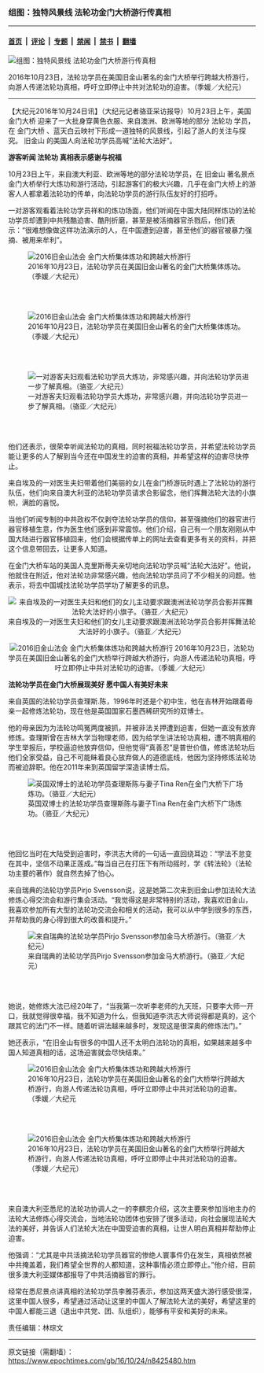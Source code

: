 ### 组图：独特风景线 法轮功金门大桥游行传真相

---

#### [首页](../../../..?n8425480) &nbsp;|&nbsp; [评论](../../../../../epoch-comment?n8425480) &nbsp;|&nbsp; [专题](../../../../../epoch-special?n8425480) &nbsp;|&nbsp; [禁闻](../../../../../epoch-news?n8425480) &nbsp;|&nbsp; [禁书](../../../../../books?n8425480) &nbsp;|&nbsp; [翻墙](https://github.com/gfw-breaker/nogfw/blob/master/README.md?n8425480)


<div><img alt="组图：独特风景线 法轮功金门大桥游行传真相" class="attachment-djy_600_400 size-djy_600_400 wp-post-image" src="https://i.epochtimes.com/assets/uploads/2016/10/161023185754815-600x400.jpg"/>
<div class="caption">
 <p>
  2016年10月23日，法轮功学员在美国旧金山著名的金门大桥举行跨越大桥游行，向游人传递法轮功真相，呼吁立即停止中共对法轮功的迫害。（季媛／大纪元）
 </p>
</div></div><hr/><div class="post_content" id="artbody" itemprop="articleBody">
 <!-- article content begin -->
 <p>
  【大纪元2016年10月24日讯】（大纪元记者骆亚采访报导）10月23日上午，美国
  <ok href="https://www.epochtimes.com/gb/tag/%E9%87%91%E9%97%A8%E5%A4%A7%E6%A1%A5.html">
   金门大桥
  </ok>
  迎来了一大批身穿黄色衣服、来自澳洲、欧洲等地的部分
  <ok href="https://www.epochtimes.com/gb/tag/%E6%B3%95%E8%BD%AE%E5%8A%9F.html">
   法轮功
  </ok>
  学员，在
  <ok href="https://www.epochtimes.com/gb/tag/%E9%87%91%E9%97%A8%E5%A4%A7%E6%A1%A5.html">
   金门大桥
  </ok>
  、蓝天白云映衬下形成一道独特的风景线，引起了游人的关注与探究。
  <ok href="https://www.epochtimes.com/gb/tag/%E6%97%A7%E9%87%91%E5%B1%B1.html">
   旧金山
  </ok>
  的美国人向法轮功学员高喊“法轮大法好”。
 </p>
 <p>
  <strong>
   游客听闻
   <ok href="https://www.epochtimes.com/gb/tag/%E6%B3%95%E8%BD%AE%E5%8A%9F.html">
    法轮功
   </ok>
   真相表示感谢与祝福
  </strong>
 </p>
 <p>
  10月23日上午，来自澳大利亚、欧洲等地的部分法轮功学员，在
  <ok href="https://www.epochtimes.com/gb/tag/%E6%97%A7%E9%87%91%E5%B1%B1.html">
   旧金山
  </ok>
  著名景点金门大桥举行大炼功和游行活动，引起游客们的极大兴趣，几乎在金门大桥上的游客人人都拿着法轮功的传单，向法轮功学员的游行队伍友好的打招呼。
 </p>
 <p>
  一对游客观看着法轮功学员祥和的炼功场面，他们听闻在中国大陆同样炼功的法轮功学员却遭到中共残酷迫害、酷刑折磨，甚至是被活摘器官杀戮后，他们表示：“很难想像做这样功法演示的人，在中国遭到迫害，甚至他们的器官被暴力强摘、被用来牟利”。
 </p>
 <figure aria-describedby="caption-attachment-8426434" class="wp-caption aligncenter" id="attachment_8426434" style="width: 450px">
  <ok href="https://i.epochtimes.com/assets/uploads/2016/10/161023185408815.jpg" target="_blank">
   <img alt="2016旧金山法会 金门大桥集体炼功和跨越大桥游行" class="wp-image-8426434 size-medium" src="https://i.epochtimes.com/assets/uploads/2016/10/161023185408815-450x300.jpg" title="2016旧金山法会 金门大桥集体炼功和跨越大桥游行"/>
  </ok>
  <br/><figcaption class="wp-caption-text" id="caption-attachment-8426434">
   2016年10月23日，法轮功学员在美国旧金山著名的金门大桥集体炼功。（季媛／大纪元）
  </figcaption><br/>
 </figure><br/>
 <figure aria-describedby="caption-attachment-8426432" class="wp-caption aligncenter" id="attachment_8426432" style="width: 450px">
  <ok href="https://i.epochtimes.com/assets/uploads/2016/10/161023185358815.jpg" target="_blank">
   <img alt="2016旧金山法会 金门大桥集体炼功和跨越大桥游行" class="wp-image-8426432 size-medium" src="https://i.epochtimes.com/assets/uploads/2016/10/161023185358815-450x300.jpg" title="2016旧金山法会 金门大桥集体炼功和跨越大桥游行"/>
  </ok>
  <br/><figcaption class="wp-caption-text" id="caption-attachment-8426432">
   2016年10月23日，法轮功学员在美国旧金山著名的金门大桥集体炼功。（季媛／大纪元）
  </figcaption><br/>
 </figure><br/>
 <figure aria-describedby="caption-attachment-8426047" class="wp-caption aligncenter" id="attachment_8426047" style="width: 451px">
  <ok href=" https://i.epochtimes.com/assets/uploads/2016/10/IMG_6219-300x200.jpg" rel="noreferrer noopener" target="_blank">
   <img alt="一对游客夫妇观看法轮功学员大炼功，非常感兴趣，并向法轮功学员进一步了解真相。（骆亚／大纪元）" class="wp-image-8426047" src="https://i.epochtimes.com/assets/uploads/2016/10/IMG_6219-300x200.jpg"/>
  </ok>
  <br/><figcaption class="wp-caption-text" id="caption-attachment-8426047">
   一对游客夫妇观看法轮功学员大炼功，非常感兴趣，并向法轮功学员进一步了解真相。（骆亚／大纪元）
  </figcaption><br/>
 </figure><br/>
 <p>
  他们还表示，很荣幸听闻法轮功的真相，同时祝福法轮功学员，并希望法轮功学员能让更多的人了解到当今还在中国发生的迫害的真相，并希望这样的迫害尽快停止。
 </p>
 <p>
  来自埃及的一对医生夫妇带着他们美丽的女儿在金门桥游玩时遇上了法轮功的游行队伍，他们向来自澳大利亚的法轮功学员请求合影留念，他们挥舞法轮大法的小旗帜，满脸的喜悦。
 </p>
 <p>
  当他们听闻专制的中共政权不仅剥夺法轮功学员的信仰，甚至强摘他们的器官进行器官移植生意，作为医生他们感到非常震惊。他们介绍，自己有一个朋友刚刚从中国大陆进行器官移植回来，他们会根据传单上的网址去查看更多有关的资料，并把这个信息带回去，让更多人知道。
 </p>
 <p>
  在金门大桥车站的美国人克里斯蒂夫亲切地向法轮功学员喊“法轮大法好”。他说，他就住在附近，他对法轮功非常感兴趣，他向法轮功学员问了不少相关的问题。他表示，将去中国城找法轮功学员学功了解更多的讯息。
 </p>
 <p style="text-align: center;">
  <img alt="来自埃及的一对医生夫妇和他们的女儿主动要求跟澳洲法轮功学员合影并挥舞法轮大法好的小旗子。（骆亚／大纪元）" class="wp-image-8426155 aligncenter" src="https://i.epochtimes.com/assets/uploads/2016/10/Screen-Shot-2016-10-23-at-10.21.52-PM-300x171.png"/>
  来自埃及的一对医生夫妇和他们的女儿主动要求跟澳洲法轮功学员合影并挥舞法轮大法好的小旗子。（骆亚／大纪元）
 </p>
 <p style="text-align: center;">
  <ok href="https://i.epochtimes.com/assets/uploads/2016/10/161023185736815.jpg">
   <img alt="2016旧金山法会 金门大桥集体炼功和跨越大桥游行" class="wp-image-8426424 size-medium aligncenter" src="https://i.epochtimes.com/assets/uploads/2016/10/161023185736815-450x301.jpg" title="2016旧金山法会 金门大桥集体炼功和跨越大桥游行"/>
  </ok>
  2016年10月23日，法轮功学员在美国旧金山著名的金门大桥举行跨越大桥游行，向游人传递法轮功真相，呼吁立即停止中共对法轮功的迫害。（季媛／大纪元）
 </p>
 <p>
  <strong>
   法轮功学员在金门大桥展现美好 愿中国人有美好未来
  </strong>
 </p>
 <p>
  来自英国的法轮功学员查理斯.陈，1996年时还是个初中生，他在吉林开始跟着母亲一起修炼法轮功，现在他是英国国家石墨西稀研究所的双博士。
 </p>
 <p>
  他的母亲因为为法轮功鸣冤两度被抓，并被非法关押遭到迫害，但她一直没有放弃修炼。查理斯曾在吉林大学当物理老师，因为给学生讲法轮功真相，遭不明真相的学生举报后，学校逼迫他放弃信仰，但他觉得“真善忍”是普世价值，修炼法轮功后他们全家受益，自己不可能眛着良心放弃做人的道德底线，他因为坚持修炼法轮功而被迫辞职。他在2011年来到英国留学深造读博士后。
 </p>
 <figure aria-describedby="caption-attachment-8426704" class="wp-caption aligncenter" id="attachment_8426704" style="width: 450px">
  <ok href=" https://i.epochtimes.com/assets/uploads/2016/10/20161023-450x306.jpg" rel="noreferrer noopener" target="_blank">
   <img alt="英国双博士的法轮功学员查理斯陈与妻子Tina Ren在金门大桥下广场炼功。（骆亚／大纪元）" class="size-medium wp-image-8426704" src="https://i.epochtimes.com/assets/uploads/2016/10/20161023-450x306.jpg"/>
  </ok>
  <br/><figcaption class="wp-caption-text" id="caption-attachment-8426704">
   英国双博士的法轮功学员查理斯陈与妻子Tina Ren在金门大桥下广场炼功。（骆亚／大纪元）
  </figcaption><br/>
 </figure><br/>
 <p>
  他回忆当时在大陆受到迫害时，李洪志大师的一句话一直回绕耳边：“学法不怠变在其中，坚信不动果正莲成。”每当自己在打压下有所动摇时，学《转法轮》（法轮功主要的著作）就自然去掉了怕心。
 </p>
 <p>
  来自瑞典的法轮功学员Pirjo Svensson说，这是她第二次来到旧金山参加法轮大法修炼心得交流会和游行集会活动。“我觉得这是非常特别的活动，我喜欢旧金山，我喜欢参加所有大型的法轮功交流会和相关的活动，我可以从中学到很多的东西，并帮助我的身心得到很大的改善和提升。”
 </p>
 <figure aria-describedby="caption-attachment-8426001" class="wp-caption aligncenter" id="attachment_8426001" style="width: 449px">
  <ok href=" https://i.epochtimes.com/assets/uploads/2016/10/IMG_6245-300x200.jpg" rel="noreferrer noopener" target="_blank">
   <img alt="来自瑞典的法轮功学员Pirjo Svensson参加金马大桥游行。（骆亚／大纪元）" class="wp-image-8426001" src="https://i.epochtimes.com/assets/uploads/2016/10/IMG_6245-300x200.jpg"/>
  </ok>
  <br/><figcaption class="wp-caption-text" id="caption-attachment-8426001">
   来自瑞典的法轮功学员Pirjo Svensson参加金马大桥游行。（骆亚／大纪元）
  </figcaption><br/>
 </figure><br/>
 <p>
  她说，她修炼大法已经20年了，“当我第一次听李老师的九天班，只要李大师一开口，我就觉得很幸福，我不知道为什么，但我知道李洪志大师说得都是真的，这个跟其它的法门不一样。随着听讲法越来越多时，发现这是很深奥的修炼法门。”
 </p>
 <p>
  她还表示，“在旧金山有很多的中国人还不太明白法轮功的真相，如果越来越多中国人知道真相的话，这场迫害就会尽快结束。”
 </p>
 <figure aria-describedby="caption-attachment-8426419" class="wp-caption aligncenter" id="attachment_8426419" style="width: 450px">
  <ok href="https://i.epochtimes.com/assets/uploads/2016/10/161023185749815.jpg" target="_blank">
   <img alt="2016旧金山法会 金门大桥集体炼功和跨越大桥游行" class="wp-image-8426419 size-medium" src="https://i.epochtimes.com/assets/uploads/2016/10/161023185749815-450x298.jpg" title="2016旧金山法会 金门大桥集体炼功和跨越大桥游行"/>
  </ok>
  <br/><figcaption class="wp-caption-text" id="caption-attachment-8426419">
   2016年10月23日，法轮功学员在美国旧金山著名的金门大桥举行跨越大桥游行，向游人传递法轮功真相，呼吁立即停止中共对法轮功的迫害。（季媛／大纪元
  </figcaption><br/>
 </figure><br/>
 <figure aria-describedby="caption-attachment-8426422" class="wp-caption aligncenter" id="attachment_8426422" style="width: 450px">
  <ok href="https://i.epochtimes.com/assets/uploads/2016/10/161023185740815.jpg" target="_blank">
   <img alt="2016旧金山法会 金门大桥集体炼功和跨越大桥游行" class="wp-image-8426422 size-medium" src="https://i.epochtimes.com/assets/uploads/2016/10/161023185740815-450x300.jpg" title="2016旧金山法会 金门大桥集体炼功和跨越大桥游行"/>
  </ok>
  <br/><figcaption class="wp-caption-text" id="caption-attachment-8426422">
   2016年10月23日，法轮功学员在美国旧金山著名的金门大桥举行跨越大桥游行，向游人传递法轮功真相，呼吁立即停止中共对法轮功的迫害。（季媛／大纪元）
  </figcaption><br/>
 </figure><br/>
 <p>
  来自澳大利亚悉尼的法轮功协调人之一的李麒忠介绍，这次主要来参加当地主办的法轮大法修炼心得交流会，当地法轮功团体也安排了很多活动，向社会展现法轮大法的美好，并告诉人们法轮大法在中国受迫害的真相，让世人明白真相并帮助停止迫害。
 </p>
 <p>
  他强调：“尤其是中共活摘法轮功学员器官的惨绝人寰事件仍在发生，真相依然被中共掩盖着，我们希望全世界的人都知道，这种事情必须立即停止。”他介绍，目前很多澳大利亚媒体都报导了中共活摘器官的罪行。
 </p>
 <p>
  经常在悉尼景点讲真相的法轮功学员李雅芬表示，参加这两天盛大游行感受很深，这里中国人很多，希望通过活动让这里的中国人了解法轮大法的美好，希望这里的中国人都能三退（退出中共党、团、队组织），能够有平安和美好的未来。
 </p>
 <p>
  责任编辑：林琮文
 </p>
 <!-- article content end -->
 <div id="below_article_ad">
 </div>
</div>


---

原文链接（需翻墙）：https://www.epochtimes.com/gb/16/10/24/n8425480.htm